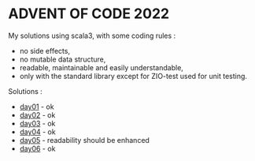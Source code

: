 # ADVENT OF CODE 2022
My solutions using scala3, with some coding rules :
- no side effects,
- no mutable data structure,
- readable, maintainable and easily understandable,
- only with the standard library except for ZIO-test used for unit testing.

Solutions :
- [day01](src/test/scala/day01/Puzzle.scala) - ok
- [day02](src/test/scala/day02/Puzzle.scala) - ok
- [day03](src/test/scala/day03/Puzzle.scala) - ok
- [day04](src/test/scala/day04/Puzzle.scala) - ok
- [day05](src/test/scala/day05/Puzzle.scala) - readability should be enhanced
- [day06](src/test/scala/day05/Puzzle.scala) - ok
